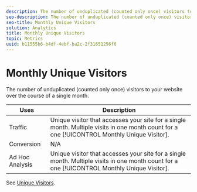 ```yaml
---
description: The number of unduplicated (counted only once) visitors to your website over the course of a single month.
seo-description: The number of unduplicated (counted only once) visitors to your website over the course of a single month.
seo-title: Monthly Unique Visitors
solution: Analytics
title: Monthly Unique Visitors
topic: Metrics
uuid: b11555b6-b4df-4ebf-ba2c-2f31651256f6
---
```


# Monthly Unique Visitors

The number of unduplicated (counted only once) visitors to your website over the course of a single month.

|  Uses  | Description  |
|---|---|
|  Traffic  |Unique visitor that accesses your site for a single month. Multiple visits in one month count for a one [!UICONTROL Monthly Unique Visitor].  |
|  Conversion  | N/A  |
|  Ad Hoc Analysis  |Unique visitor that accesses your site for a single month. Multiple visits in one month count for a one [!UICONTROL Monthly Unique Visitor].  |

See [Unique Visitors](/help/components/c-variables/c-metrics/metrics-unique-visitors.md).
